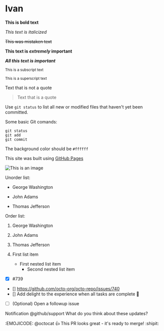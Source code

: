 # Ivan

**This is bold text**

*This text is italicized*

~~This was mistaken text~~

**This text is _extremely_ important**

***All this text is important***

<sub>This is a subscript text</sub>

<sup>This is a superscript text</sup>


Text that is not a quote
>Text that is a quote


Use `git status` to list all new or modified files that haven't yet been committed.


Some basic Git comands:
```
git status
git add
git commit
```

The background color should be `#ffffff`

This site was built using [GitHub Pages](https://pages.github.com/)


![This is an image](https://myoctocat.com/assets/images/base-octocat.svg)


Unorder list:
- George Washington
* John Adams
+ Thomas Jefferson

Order list:
1. George Washington
2. John Adams
3. Thomas Jefferson


1. First list item
   - First nested list item
     - Second nested list item


- [x] #739
- [] https://github.com/octo-org/octo-repo/issues/740
- [] Add delight to the experience when all tasks are complete :tada:

- [ ] \(Optional) Open a followup issue


Notification
@github/support What do you think about these updates?


:EMOJICODE:
@octocat :+1: This PR looks great - it's ready to merge! :shipit:


